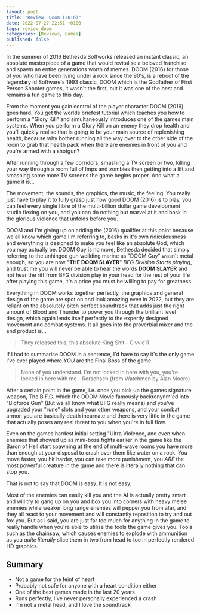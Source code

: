 ```yaml
---
layout: post
title: "Review: Doom (2016)"
date: 2022-07-27 22:51 +0100
tags: review doom
categories: [Reviews, Games]
published: false
---
```


In the summer of 2016 Bethesda Softworks released an instant classic, an absolute masterpiece of a game that would revitalise a beloved franchise and spawn an entire generations worth of memes. DOOM (2016) for those of you who have been living under a rock since the 90's, is a reboot of the legendary id Software's 1993 classic, DOOM which is the Godfather of First Person Shooter games, it wasn't the first, but it was one of the best and remains a fun game to this day.

From the moment you gain control of the player character DOOM (2016) goes hard. You get the worlds briefest tutorial which teaches you how to perform a "Glory Kill" and simultaneously introduces one of the games main systems. When you perform a Glory Kill on an enemy they drop health and you'll quickly realise that is going to be your main source of replenishing health, because why bother running all the way over to the other side of the room to grab that health pack when there are enemies in front of you and you're armed with a shotgun?

After running through a few corridors, smashing a TV screen or two, killing your way through a room full of Imps and zombies then getting into a lift and smashing some more TV screens the game begins proper. And what a game it is...

The movement, the sounds, the graphics, the music, the feeling. You really just have to play it to fully grasp just how good DOOM (2016) is to play, you can feel every single fibre of the multi-billion dollar game development studio flexing on you, and you can do nothing but marvel at it and bask in the glorious violence that unfolds before you.

DOOM and I'm giving up on adding the (2016) qualifier at this point because we all know which game I'm referring to, basks in it's own ridiculousness and everything is designed to make you feel like an absolute God, which you may actually be. DOOM Guy is no more, Bethesda decided that simply referring to the unhinged gun weilding marine as "DOOM Guy" wasn't metal enough, so you are now "**THE DOOM SLAYER**" *BFG Division Starts playing*, and trust me you will never be able to hear the words **DOOM SLAYER** and not hear the riff from BFG division play in your head for the rest of your life after playing this game, it's a price you must be willing to pay for greatness.

Everything in DOOM works together perfectly, the graphics and general design of the game are spot on and look amazing even in 2022, but they are reliant on the absolutely pitch perfect soundtrack that adds just the right amount of Blood and Thunder to power you through the brilliant level design, which again lends itself perfectly to the expertly designed movement and combat systems. It all goes into the proverbial mixer and the end product is... 

> They released this, this absolute King Shit - Civvie11

If I had to summarise DOOM in a sentence, I'd have to say it's the only game I've ever played where *YOU* are the Final Boss of the game.

> None of you understand. I'm not locked in here with you, you're locked in here with me - Rorschach (from Watchmen by Alan Moore)

After a certain point in the game, i.e. once you pick up the games signature weapon, The B.F.G. which the DOOM Movie famously backronynm'ed into "Bioforce Gun" (But we all know what BFG really means) and you've upgraded your "rune" slots and your other weapons, and your combat armor, you are basically death incarnate and there is very little in the game that actually poses any real threat to you when you're in full flow.

Even on the games hardest initial setting "Ultra Violence, and even when enemies that showed up as mini-boss fights earlier in the game like the Baron of Hell start spawning at the end of multi-wave rooms you have more than enough at your disposal to crash over them like water on a rock. You move faster, you hit harder, you can take more punishment, you *ARE* the most powerful creature in the game and there is literally nothing that can stop you.

That is not to say that DOOM is easy. It is not easy.

Most of the enemies can easily kill you and the AI is actually pretty smart and will try to gang up on you and box you into corners with heavy melee enemies while weaker long range enemies will pepper you from afar, and they all react to your movement and will constantly reposition to try and out fox you. But as I said, you are just far too much for anything in the game to really handle when you're able to utilise the tools the game gives you. Tools such as the chainsaw, which causes enemies to explode with ammunition as you *quite literally* slice them in two from head to toe in perfectly rendered HD graphics.

## Summary

- Not a game for the feint of heart
- Probably not safe for anyone with a heart condition either
- One of the best games made in the last 20 years
- Runs perfectly, I've never personally experienced a crash
- I'm not a metal head, and I love the soundtrack
